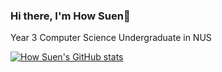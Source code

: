 ### Hi there, I'm How Suen👋
Year 3 Computer Science Undergraduate in NUS

[![How Suen's GitHub stats](https://github-readme-stats-git-masterrstaa-rickstaa.vercel.app/api?username=HowSuen&include_all_commits=true&count_private=true&show_icons=true&theme=dracula)](https://github.com/anuraghazra/github-readme-stats)
